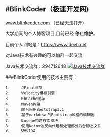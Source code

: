 #BlinkCoder（极速开发网)
-----------------------
www.blinkcoder.com （已经无法打开）

大学期间的个人博客项目,目前已经 **停止维护**。

目前个人网站是：https://www.devh.net

对Java技术有兴趣的可以加群一起交流

Java技术交流群：294712648 <a target="_blank" href="http://shang.qq.com/wpa/qunwpa?idkey=34ad403ce78380042406f11a122637ea9d66c11ae20f331dff37bc90a4fde939"><img border="0" src="http://pub.idqqimg.com/wpa/images/group.png" alt="Java技术交流群" title="Java技术交流群"></a>


###BlinkCoder使用的技术主要有：


    1.     JFinal框架
    2.     Velocity模板引擎
    3.     EhCache缓存
    4.     Maven构建
    5.     前台采用Bootstrap3.1
    6.     基于markdown的Bootstrap风格的编辑器
    7.     Lucene构建搜索模块
    8.     使用Nginx做反向代理和处理部分后台静态文件
    9.     OAuth2
